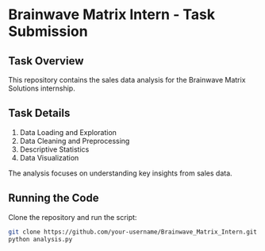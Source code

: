 # Brainwave Matrix Intern - Task Submission

## Task Overview
This repository contains the sales data analysis for the Brainwave Matrix Solutions internship.

## Task Details
1. Data Loading and Exploration
2. Data Cleaning and Preprocessing
3. Descriptive Statistics
4. Data Visualization

The analysis focuses on understanding key insights from sales data.

## Running the Code
Clone the repository and run the script:
```bash
git clone https://github.com/your-username/Brainwave_Matrix_Intern.git
python analysis.py
